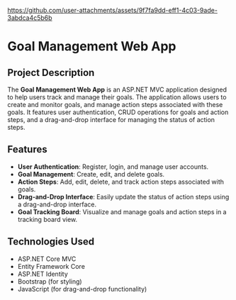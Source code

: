 

https://github.com/user-attachments/assets/9f7fa9dd-eff1-4c03-9ade-3abdca4c5b6b

# Goal Management Web App

## Project Description

The **Goal Management Web App** is an ASP.NET MVC application designed to help users track and manage their goals. The application allows users to create and monitor goals, and manage action steps associated with these goals. It features user authentication, CRUD operations for goals and action steps, and a drag-and-drop interface for managing the status of action steps.

## Features

- **User Authentication**: Register, login, and manage user accounts.
- **Goal Management**: Create, edit, and delete goals.
- **Action Steps**: Add, edit, delete, and track action steps associated with goals.
- **Drag-and-Drop Interface**: Easily update the status of action steps using a drag-and-drop interface.
- **Goal Tracking Board**: Visualize and manage goals and action steps in a tracking board view.

## Technologies Used

- ASP.NET Core MVC
- Entity Framework Core
- ASP.NET Identity
- Bootstrap (for styling)
- JavaScript (for drag-and-drop functionality)
